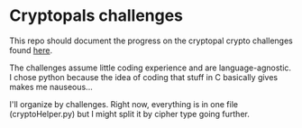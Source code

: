 # Cryptopals challenges

This repo should document the progress on the cryptopal crypto challenges found [here](https://cryptopals.com/).

The challenges assume little coding experience and are language-agnostic. I chose python because the idea of coding that stuff in C basically gives makes me nauseous... 

I'll organize by challenges. Right now, everything is in one file (cryptoHelper.py) but I might split it by cipher type going further.
